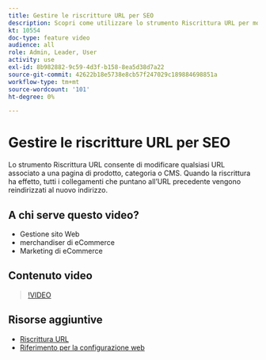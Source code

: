 ```yaml
---
title: Gestire le riscritture URL per SEO
description: Scopri come utilizzare lo strumento Riscrittura URL per modificare qualsiasi URL associato a una pagina di prodotto, categoria o CMS.
kt: 10554
doc-type: feature video
audience: all
role: Admin, Leader, User
activity: use
exl-id: 8b982882-9c59-4d3f-b158-8ea5d38d7a22
source-git-commit: 42622b18e5738e8cb57f247029c189884698851a
workflow-type: tm+mt
source-wordcount: '101'
ht-degree: 0%

---
```


# Gestire le riscritture URL per SEO

Lo strumento Riscrittura URL consente di modificare qualsiasi URL associato a una pagina di prodotto, categoria o CMS. Quando la riscrittura ha effetto, tutti i collegamenti che puntano all’URL precedente vengono reindirizzati al nuovo indirizzo.

## A chi serve questo video?

- Gestione sito Web
- merchandiser di eCommerce
- Marketing di eCommerce

## Contenuto video

>[!VIDEO](https://video.tv.adobe.com/v/343751?quality=12&learn=on)

## Risorse aggiuntive

- [Riscrittura URL](https://docs.magento.com/user-guide/marketing/url-rewrite.html)
- [Riferimento per la configurazione web](https://docs.magento.com/user-guide/configuration/general/web.html)
